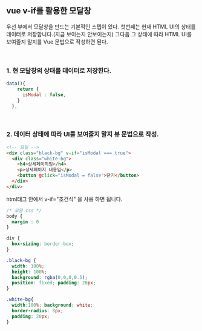## vue v-if를 활용한 모달창

우선 뷰에서 모달창을 만드는 기본적인 스텝이 있다. 첫번째는 현재 HTML UI의 상태를 데이터로 저장합니다.(지금 보이는지 안보이는지) 그다음 그 상태에 따라 HTML UI를 보여줄지 말지를 Vue 문법으로 작성하면 된다.

<br />

### 1. 현 모달창의 상태를 데이터로 저장한다.

```js
data(){
    return {
      isModal : false,
    }
  },
```

<br />

### 2. 데이터 상태에 따라 UI를 보여줄지 말지 뷰 문법으로 작성.

```html
<!-- 모달 -->
<div class="black-bg" v-if="isModal === true">
  <div class="white-bg">
    <h4>상세페이지임</h4>
    <p>상세페이지 내용임</p>
    <button @click="isModal = false">닫기</button>
  </div>
</div>
```

html태그 안에서 v-if="조건식" 을 사용 하면 됩니다.

```css
/* 모달 css */
body {
  margin : 0
}

div {
  box-sizing: border-box;
}

.black-bg {
  width: 100%;
  height: 100%;
  background: rgba(0,0,0,0.5);
  position: fixed; padding: 20px;
}

.white-bg{
  width:100%; background: white;
  border-radius: 8px;
  padding: 20px;
}
```